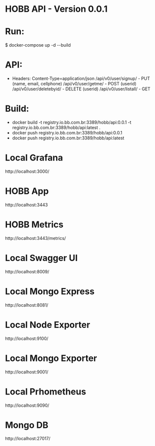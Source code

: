 # HOBB API - Version 0.0.1

# Run:
$ docker-compose up -d --build

# API: 
   *  Headers: Content-Type=application/json
/api/v0/user/signup/     - PUT (name, email, cellphone)
/api/v0/user/getme/      - POST (userid)
/api/v0/user/deletebyid/ - DELETE (userid)
/api/v0/user/listall/    - GET 

# Build:
- docker build -t registry.io.bb.com.br:3389/hobb/api:0.0.1 -t registry.io.bb.com.br:3389/hobb/api:latest .
- docker push registry.io.bb.com.br:3389/hobb/api:0.0.1
- docker push registry.io.bb.com.br:3389/hobb/api:latest

# Local Grafana
http://localhost:3000/

# HOBB App
http://localhost:3443

# HOBB Metrics
http://localhost:3443/metrics/

# Local Swagger UI
http://localhost:8009/

# Local Mongo Express
http://localhost:8081/

# Local Node Exporter
http://localhost:9100/

# Local Mongo Exporter
http://localhost:9001/

# Local Prhometheus
http://localhost:9090/

# Mongo DB
http://localhost:27017/